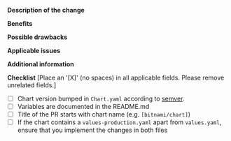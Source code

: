 <!--
 Before you open the request please review the following guidelines and tips to help it be more easily integrated:

 - Describe the scope of your change - i.e. what the change does.
 - Describe any known limitations with your change.
 - Please run any tests or examples that can exercise your modified code.

 Thank you for contributing! We will try to test and integrate the change as soon as we can, but be aware we have many GitHub repositories to manage and can't immediately respond to every request. There is no need to bump or check in on a pull request (it will clutter the discussion of the request).

 Also don't be worried if the request is closed or not integrated sometimes the priorities of Bitnami might not match the priorities of the pull request. Don't fret, the open source community thrives on forks and GitHub makes it easy to keep your changes in a forked repo.
 -->

**Description of the change**

<!-- Describe the scope of your change - i.e. what the change does. -->

**Benefits**

<!-- What benefits will be realized by the code change? -->

**Possible drawbacks**

<!-- Describe any known limitations with your change -->

**Applicable issues**

<!-- Enter any applicable Issues here (You can reference an issue using #) -->

**Additional information**

<!-- If there's anything else that's important and relevant to your pull
request, mention that information here.-->

**Checklist** [Place an '[X]' (no spaces) in all applicable fields. Please remove unrelated fields.]
- [ ] Chart version bumped in `Chart.yaml` according to [semver](http://semver.org/).
- [ ] Variables are documented in the README.md
- [ ] Title of the PR starts with chart name (e.g. `[bitnami/chart]`)
- [ ] If the chart contains a `values-production.yaml` apart from `values.yaml`, ensure that you implement the changes in both files
